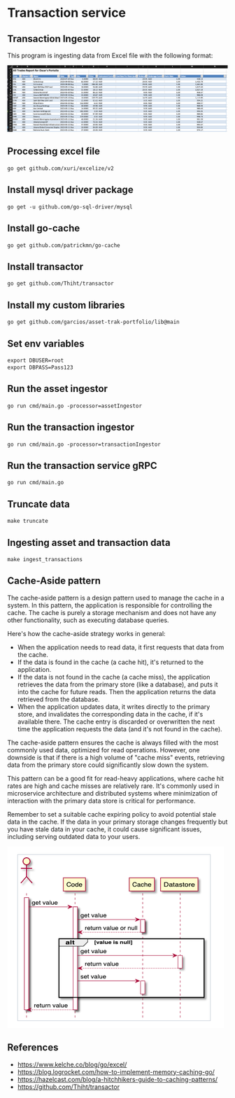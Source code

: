 # Transaction service

## Transaction Ingestor
This program is ingesting data from Excel file with the following format:

![transaction-excel.png](transaction-excel.png)


## Processing excel file 
```shell
go get github.com/xuri/excelize/v2
```

## Install mysql driver package
```shell
go get -u github.com/go-sql-driver/mysql
```

## Install go-cache
```shell
go get github.com/patrickmn/go-cache
```

## Install transactor
```shell
go get github.com/Thiht/transactor
```

## Install my custom libraries
```shell
go get github.com/garcios/asset-trak-portfolio/lib@main 
```

## Set env variables
```shell
export DBUSER=root
export DBPASS=Pass123
```

## Run the asset ingestor
```shell
go run cmd/main.go -processor=assetIngestor
```

## Run the transaction ingestor
```shell
go run cmd/main.go -processor=transactionIngestor
```

## Run the transaction service gRPC
```shell
go run cmd/main.go 
```

## Truncate data
```shell
make truncate
```

## Ingesting asset and transaction data
```shell
make ingest_transactions
```

## Cache-Aside pattern
The cache-aside pattern is a design pattern used to manage the cache in a system. In this pattern, the application is 
responsible for controlling the cache. The cache is purely a storage mechanism and does not have any other functionality, 
such as executing database queries.

Here's how the cache-aside strategy works in general:

- When the application needs to read data, it first requests that data from the cache.
- If the data is found in the cache (a cache hit), it's returned to the application.
- If the data is not found in the cache (a cache miss), the application retrieves the data from the primary store 
(like a database), and puts it into the cache for future reads. Then the application returns the data retrieved from 
the database.
- When the application updates data, it writes directly to the primary store, and invalidates the corresponding data in 
the cache, if it's available there. The cache entry is discarded or overwritten the next time the application requests 
the data (and it's not found in the cache).

The cache-aside pattern ensures the cache is always filled with the most commonly used data, optimized for read operations. 
However, one downside is that if there is a high volume of "cache miss" events, retrieving data from the primary store 
could significantly slow down the system.

This pattern can be a good fit for read-heavy applications, where cache hit rates are high and cache misses are 
relatively rare. It's commonly used in microservice architecture and distributed systems where minimization of interaction 
with the primary data store is critical for performance.

Remember to set a suitable cache expiring policy to avoid potential stale data in the cache. If the data in your primary
storage changes frequently but you have stale data in your cache, it could cause significant issues, including serving 
outdated data to your users.

![cache-aside.png](cache-aside.png)


## References
- https://www.kelche.co/blog/go/excel/
- https://blog.logrocket.com/how-to-implement-memory-caching-go/
- https://hazelcast.com/blog/a-hitchhikers-guide-to-caching-patterns/
- https://github.com/Thiht/transactor